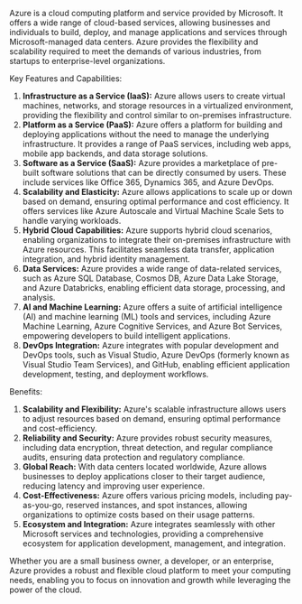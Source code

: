 Azure is a cloud computing platform and service provided by Microsoft. It offers a wide range of cloud-based services, allowing businesses and individuals to build, deploy, and manage applications and services through Microsoft-managed data centers. Azure provides the flexibility and scalability required to meet the demands of various industries, from startups to enterprise-level organizations.

Key Features and Capabilities:

1. **Infrastructure as a Service (IaaS):** Azure allows users to create virtual machines, networks, and storage resources in a virtualized environment, providing the flexibility and control similar to on-premises infrastructure.
2. **Platform as a Service (PaaS):** Azure offers a platform for building and deploying applications without the need to manage the underlying infrastructure. It provides a range of PaaS services, including web apps, mobile app backends, and data storage solutions.
3. **Software as a Service (SaaS):** Azure provides a marketplace of pre-built software solutions that can be directly consumed by users. These include services like Office 365, Dynamics 365, and Azure DevOps.
4. **Scalability and Elasticity:** Azure allows applications to scale up or down based on demand, ensuring optimal performance and cost efficiency. It offers services like Azure Autoscale and Virtual Machine Scale Sets to handle varying workloads.
5. **Hybrid Cloud Capabilities:** Azure supports hybrid cloud scenarios, enabling organizations to integrate their on-premises infrastructure with Azure resources. This facilitates seamless data transfer, application integration, and hybrid identity management.
6. **Data Services:** Azure provides a wide range of data-related services, such as Azure SQL Database, Cosmos DB, Azure Data Lake Storage, and Azure Databricks, enabling efficient data storage, processing, and analysis.
7. **AI and Machine Learning:** Azure offers a suite of artificial intelligence (AI) and machine learning (ML) tools and services, including Azure Machine Learning, Azure Cognitive Services, and Azure Bot Services, empowering developers to build intelligent applications.
8. **DevOps Integration:** Azure integrates with popular development and DevOps tools, such as Visual Studio, Azure DevOps (formerly known as Visual Studio Team Services), and GitHub, enabling efficient application development, testing, and deployment workflows.

Benefits:

1. **Scalability and Flexibility:** Azure's scalable infrastructure allows users to adjust resources based on demand, ensuring optimal performance and cost-efficiency.
2. **Reliability and Security:** Azure provides robust security measures, including data encryption, threat detection, and regular compliance audits, ensuring data protection and regulatory compliance.
3. **Global Reach:** With data centers located worldwide, Azure allows businesses to deploy applications closer to their target audience, reducing latency and improving user experience.
4. **Cost-Effectiveness:** Azure offers various pricing models, including pay-as-you-go, reserved instances, and spot instances, allowing organizations to optimize costs based on their usage patterns.
5. **Ecosystem and Integration:** Azure integrates seamlessly with other Microsoft services and technologies, providing a comprehensive ecosystem for application development, management, and integration.

Whether you are a small business owner, a developer, or an enterprise, Azure provides a robust and flexible cloud platform to meet your computing needs, enabling you to focus on innovation and growth while leveraging the power of the cloud.